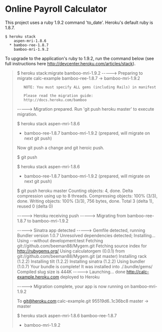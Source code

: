 # Online Payroll Calculator

This project uses a ruby 1.9.2 command 'to_date'.  Heroku's default ruby is 1.8.7.

    $ heroku stack
        aspen-mri-1.8.6
      * bamboo-ree-1.8.7
        bamboo-mri-1.9.2

To upgrade to the application's ruby to 1.9.2, run the command below (see full instructions here http://devcenter.heroku.com/articles/stack).

> $ heroku stack:migrate bamboo-mri-1.9.2
> -----> Preparing to migrate calc-example
>        bamboo-ree-1.8.7 -> bamboo-mri-1.9.2
>
>        NOTE: You must specify ALL gems (including Rails) in manifest
>
>        Please read the migration guide:
>        http://docs.heroku.com/bamboo
>
> -----> Migration prepared.
>        Run 'git push heroku master' to execute migration.
>
> $ heroku stack
>   aspen-mri-1.8.6
> * bamboo-ree-1.8.7
>   bamboo-mri-1.9.2 (prepared, will migrate on next git push)
>
> Now git push a change and git heroic push.
>
> $ git push
>
> $ heroku stack
>   aspen-mri-1.8.6
> * bamboo-ree-1.8.7
>   bamboo-mri-1.9.2 (prepared, will migrate on next git push)
>
> $ git push heroku master
> Counting objects: 4, done.
> Delta compression using up to 8 threads.
> Compressing objects: 100% (3/3), done.
> Writing objects: 100% (3/3), 756 bytes, done.
> Total 3 (delta 1), reused 0 (delta 0)
>
> -----> Heroku receiving push
> -----> Migrating from bamboo-ree-1.8.7 to bamboo-mri-1.9.2
>
> -----> Sinatra app detected
> -----> Gemfile detected, running Bundler version 1.0.7
>        Unresolved dependencies detected; Installing...
>        Using --without development:test
>        Fetching git://github.com/beeman88/Mygem.git
>        Fetching source index for http://rubygems.org/
>        Using calculatorgem (0.0.1) from git://github.com/beeman88/Mygem.git (at master)
>        Installing rack (1.2.2)
>        Installing tilt (1.2.2)
>        Installing sinatra (1.2.2)
>        Using bundler (1.0.7)
>        Your bundle is complete! It was installed into ./.bundle/gems/
>        Compiled slug size is 444K
> -----> Launching... done
>        http://calc-example.heroku.com deployed to Heroku
>
> -----> Migration complete, your app is now running on bamboo-mri-1.9.2
>
> To git@heroku.com:calc-example.git
>    95519d6..1c36bc8  master -> master
>
> $ heroku stack
>   aspen-mri-1.8.6
>   bamboo-ree-1.8.7
> * bamboo-mri-1.9.2








